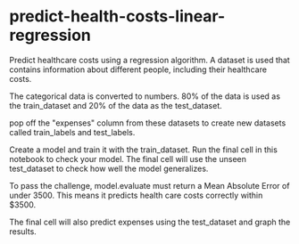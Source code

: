 # predict-health-costs-linear-regression

Predict healthcare costs using a regression algorithm. A dataset is used that contains information about different people, including their healthcare costs.

The categorical data is converted to numbers. 80% of the data is used as the train_dataset and 20% of the data as the test_dataset.

pop off the "expenses" column from these datasets to create new datasets called train_labels and test_labels.

Create a model and train it with the train_dataset. Run the final cell in this notebook to check your model. The final cell will use the unseen test_dataset to check how well the model generalizes.

To pass the challenge, model.evaluate must return a Mean Absolute Error of under 3500. This means it predicts health care costs correctly within $3500.

The final cell will also predict expenses using the test_dataset and graph the results.

